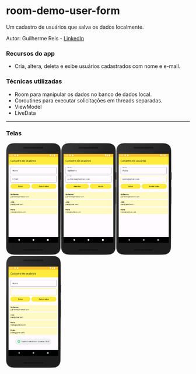 # room-demo-user-form

Um cadastro de usuários que salva os dados localmente.

Autor: Guilherme Reis - [LinkedIn](https://www.linkedin.com/in/guilhermereisdev/)

### Recursos do app
- Cria, altera, deleta e exibe usuários cadastrados com nome e e-mail.

### Técnicas utilizadas
- Room para manipular os dados no banco de dados local.
- Coroutines para executar solicitações em threads separadas.
- ViewModel
- LiveData

------

### Telas

<img src="screenshots/01.png" width="30%"><img src="screenshots/02.png" width="30%"><img src="screenshots/03.png" width="30%"><img src="screenshots/04.png" width="30%">